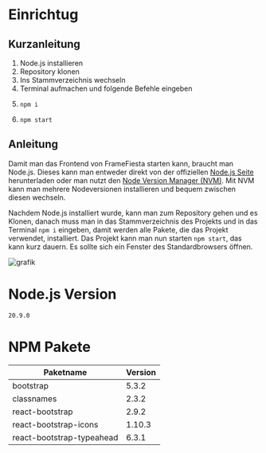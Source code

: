 # Einrichtug

## Kurzanleitung
1. Node.js installieren
2. Repository klonen
3. Ins Stammverzeichnis wechseln
4. Terminal aufmachen und folgende Befehle eingeben
5. ```console
   npm i
   ```
6. ```console
   npm start
   ```

## Anleitung
Damit man das Frontend von FrameFiesta starten kann, braucht man Node.js. Dieses kann man entweder direkt von der offiziellen [Node.js Seite](https://nodejs.org/en/download) herunterladen oder man nutzt den [Node Version Manager (NVM)](https://www.freecodecamp.org/news/node-version-manager-nvm-install-guide/). Mit NVM kann man mehrere Nodeversionen installieren und bequem zwischen diesen wechseln.

Nachdem Node.js installiert wurde, kann man zum Repository gehen und es Klonen, danach muss man in das Stammverzeichnis des Projekts und in das Terminal `npm i` eingeben, damit werden alle Pakete, die das Projekt verwendet, installiert.
Das Projekt kann man nun starten `npm start`, das kann kurz dauern. Es sollte sich ein Fenster des Standardbrowsers öffnen.

![grafik](https://github.com/JannikKrusch/framefiesta/assets/96232216/746b001e-6587-4daf-8398-9caeb1a90deb)

# Node.js Version
`20.9.0`

# NPM Pakete
| Paketname                 | Version |
| ------------------------- | ------- |
| bootstrap                 | 5.3.2   |
| classnames                | 2.3.2   |
| react-bootstrap           | 2.9.2   |
| react-bootstrap-icons     | 1.10.3  |
| react-bootstrap-typeahead | 6.3.1   |
